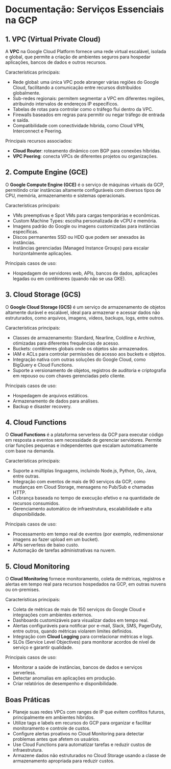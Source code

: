 # Documentação: Serviços Essenciais na GCP

## 1. VPC (Virtual Private Cloud)

A **VPC** na Google Cloud Platform fornece uma rede virtual escalável, isolada e global, que permite a criação de ambientes seguros para hospedar aplicações, bancos de dados e outros recursos.

Características principais:
- Rede global: uma única VPC pode abranger várias regiões do Google Cloud, facilitando a comunicação entre recursos distribuídos globalmente.
- Sub-redes regionais: permitem segmentar a VPC em diferentes regiões, atribuindo intervalos de endereços IP específicos.
- Tabelas de rotas para controlar como o tráfego flui dentro da VPC.
- Firewalls baseados em regras para permitir ou negar tráfego de entrada e saída.
- Compatibilidade com conectividade híbrida, como Cloud VPN, Interconnect e Peering.

Principais recursos associados:
- **Cloud Router**: roteamento dinâmico com BGP para conexões híbridas.
- **VPC Peering**: conecta VPCs de diferentes projetos ou organizações.

## 2. Compute Engine (GCE)

O **Google Compute Engine (GCE)** é o serviço de máquinas virtuais da GCP, permitindo criar instâncias altamente configuráveis com diversos tipos de CPU, memória, armazenamento e sistemas operacionais.

Características principais:
- VMs preemptivas e Spot VMs para cargas temporárias e econômicas.
- Custom Machine Types: escolha personalizada de vCPU e memória.
- Imagens padrão do Google ou imagens customizadas para instâncias específicas.
- Discos permanentes SSD ou HDD que podem ser anexados às instâncias.
- Instâncias gerenciadas (Managed Instance Groups) para escalar horizontalmente aplicações.

Principais casos de uso:
- Hospedagem de servidores web, APIs, bancos de dados, aplicações legadas ou em contêineres (quando não se usa GKE).

## 3. Cloud Storage (GCS)

O **Google Cloud Storage (GCS)** é um serviço de armazenamento de objetos altamente durável e escalável, ideal para armazenar e acessar dados não estruturados, como arquivos, imagens, vídeos, backups, logs, entre outros.

Características principais:
- Classes de armazenamento: Standard, Nearline, Coldline e Archive, otimizadas para diferentes frequências de acesso.
- Buckets: contêineres globais onde os objetos são armazenados.
- IAM e ACLs para controlar permissões de acesso aos buckets e objetos.
- Integração nativa com outras soluções do Google Cloud, como BigQuery e Cloud Functions.
- Suporte a versionamento de objetos, registros de auditoria e criptografia em repouso ou com chaves gerenciadas pelo cliente.

Principais casos de uso:
- Hospedagem de arquivos estáticos.
- Armazenamento de dados para análises.
- Backup e disaster recovery.

## 4. Cloud Functions

O **Cloud Functions** é a plataforma serverless da GCP para executar código em resposta a eventos sem necessidade de gerenciar servidores. Permite criar funções pequenas e independentes que escalam automaticamente com base na demanda.

Características principais:
- Suporte a múltiplas linguagens, incluindo Node.js, Python, Go, Java, entre outras.
- Integração com eventos de mais de 90 serviços da GCP, como mudanças em Cloud Storage, mensagens no Pub/Sub e chamadas HTTP.
- Cobrança baseada no tempo de execução efetivo e na quantidade de recursos consumidos.
- Gerenciamento automático de infraestrutura, escalabilidade e alta disponibilidade.

Principais casos de uso:
- Processamento em tempo real de eventos (por exemplo, redimensionar imagens ao fazer upload em um bucket).
- APIs serverless de baixo custo.
- Automação de tarefas administrativas na nuvem.

## 5. Cloud Monitoring

O **Cloud Monitoring** fornece monitoramento, coleta de métricas, registros e alertas em tempo real para recursos hospedados na GCP, em outras nuvens ou on-premises.

Características principais:
- Coleta de métricas de mais de 150 serviços do Google Cloud e integrações com ambientes externos.
- Dashboards customizáveis para visualizar dados em tempo real.
- Alertas configuráveis para notificar por e-mail, Slack, SMS, PagerDuty, entre outros, quando métricas violarem limites definidos.
- Integração com **Cloud Logging** para correlacionar métricas e logs.
- SLOs (Service Level Objectives) para monitorar acordos de nível de serviço e garantir qualidade.

Principais casos de uso:
- Monitorar a saúde de instâncias, bancos de dados e serviços serverless.
- Detectar anomalias em aplicações em produção.
- Criar relatórios de desempenho e disponibilidade.


## Boas Práticas

- Planeje suas redes VPCs com ranges de IP que evitem conflitos futuros, principalmente em ambientes híbridos.
- Utilize tags e labels em recursos do GCP para organizar e facilitar monitoramento e controle de custos.
- Configure alertas proativos no Cloud Monitoring para detectar problemas antes que afetem os usuários.
- Use Cloud Functions para automatizar tarefas e reduzir custos de infraestrutura.
- Armazene dados não estruturados no Cloud Storage usando a classe de armazenamento apropriada para reduzir custos.



